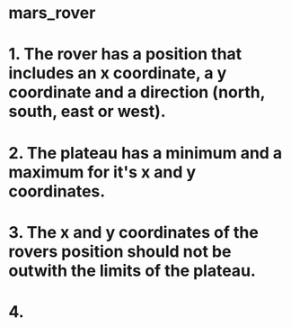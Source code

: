 # mars_rover

# 1. The rover has a position that includes an x coordinate, a y coordinate and a direction (north, south, east or west). 
# 2. The plateau has a minimum and a maximum for it's x and y coordinates.
# 3. The x and y coordinates of the rovers position should not be outwith the limits of the plateau.
# 4. 
